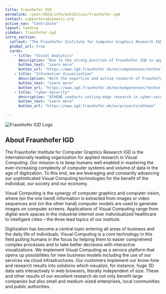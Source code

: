 ```yaml
---
title: Fraunhofer IGD
permalink: /year/2024/info/exhibition/fraunhofer-igd
contact: supporters@ieeevis.org
active_nav: "Contribute"
layout: landing
sidebar: fraunhofer-igd
intro_section:
  callout: "The Fraunhofer Institute for Computer Graphics Research IGD is the internationally leading organization for applied research in Visual Computing."
  global_url: true
  cards:
    - title: "Visual Analytics"
      description: "Due to the strong position of Fraunhofer IGD in applied research on visual analytics, we can provide our customers with decisive impulses for their practice."
      button_text: "Learn more"
      button_url: "https://www.igd.fraunhofer.de/en/competences/technologies/visual-analytics"
    - title: "Information Visualization"
      description: "With the expertise and active research of Fraunhofer IGD in the field of information visualization, novel solutions can be tailored directly to the data and tasks of our customers."
      button_text: "Learn more"
      button_url: "https://www.igd.fraunhofer.de/en/kompetenzen/technologien/information-visualization"
    - title: "Cyber-Security"
      description: "ATHENE conducts cutting-edge research in cyber-security for the benefit of business, society and government and strives for academic leadership in science."
      button_text: "Learn more"
      button_url: "https://www.igd.fraunhofer.de/en/projects/athene"
    
---
```


 
![Fraunhofer IGD Logo](/year/2021/assets/supporters/igd.png)

## About Fraunhofer IGD

The Fraunhofer Institute for Computer Graphics Research IGD is the internationally leading organization for applied research in Visual Computing. Our mission is to keep humans well enabled in mastering the ever-increasing complexity of computer systems and volume of data in the age of digitization. To this end, we are leveraging and constantly advancing our sophisticated Visual Computing technologies for the benefit of the individual, our society and our economy.

Visual Computing is the synergy of computer graphics and computer vision, where (on the one hand) information is extracted from images or video sequences and (on the other hand) computer models are used to generate images on computer screens. Applications of Visual Computing range from digital work spaces in the industrial internet over individualized healthcare to intelligent cities – the three lead topics of our institute.

Digitization has become a central topic entering all areas of business and the daily life of individuals. Visual Computing is a core technology in this field putting humans in the focus by helping them to easier comprehend complex processes and to take better decisions with interactive visualizations. We implement Visual Computing as a service platform that opens up possibilities for new business models including the use of our services via cloud infrastructures. 
Our customers implement our know-how and research results into solutions which visualize, for instance, huge 3D data sets interactively in web browsers, literally independent of size. These and other results of our excellent research do not only benefit large companies but also small and medium-sized enterprises, local communities and public authorities.
